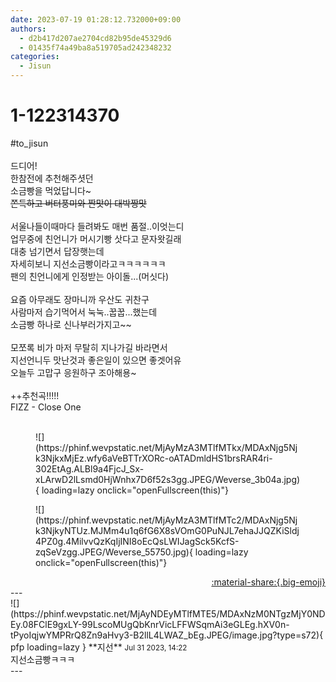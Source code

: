 ```yaml
---
date: 2023-07-19 01:28:12.732000+09:00
authors:
  - d2b417d207ae2704cd82b95de45329d6
  - 01435f74a49ba8a519705ad242348232
categories:
  - Jisun
---
```


# 1-122314370

<div class="post-container" markdown="1">
<div class="content-container md-sidebar__scrollwrap" markdown="1">

\#to_jisun<br><br>드디어!<br>한참전에 추천해주셧던 <br>소금빵을 먹었답니다~~~<br>쫀득하고 버터풍미와 짠맛이 대박짱맛~~<br><br>서울나들이때마다 들려봐도 매번 품절..이엇는디<br>업무중에 친언니가 머시기빵 삿다고 문자왓길래<br>대충 넘기면서 답장햇는데<br>자세히보니 지선소금빵이라고ㅋㅋㅋㅋㅋㅋ<br>팬의 친언니에게 인정받는 아이돌...(머싯다)<br><br>요즘 아무래도 장마니까 우산도 귀찬구<br>사람마저 습기먹어서 눅눅..꿉꿉...했는데<br>소금빵 하나로 신나부러가지고~~<br><br>모쪼록 비가 마저 무탈히 지나가길 바라면서<br>지선언니두 맛난것과 좋은일이 있으면 좋겟어유<br>오늘두 고맙구 응원하구 조아해용~<br><br>++추천곡!!!!!<br>FIZZ - Close One <br><br>
<figure markdown="1">
![](https://phinf.wevpstatic.net/MjAyMzA3MTlfMTkx/MDAxNjg5Njk3NjkxMjEz.wfy6aVeBTTrXORc-oATADmldHS1brsRAR4ri-302EtAg.ALBl9a4FjcJ_Sx-xLArwD2lLsmd0HjWnhx7D6f52s3gg.JPEG/Weverse_3b04a.jpg){ loading=lazy onclick="openFullscreen(this)"}
</figure>

<figure markdown="1">
![](https://phinf.wevpstatic.net/MjAyMzA3MTlfMTc2/MDAxNjg5Njk3NjkyNTUz.MJMm4u1q6fG6X8sVOmG0PuNJL7ehaJJQZKiSldj4PZ0g.4MilvvQzKqIjINI8oEcQsLWIJagSck5KcfS-zqSeVzgg.JPEG/Weverse_55750.jpg){ loading=lazy onclick="openFullscreen(this)"}
</figure>


</div>
</div>

<div style="text-align: right;" markdown="1">
<a href="https://weverse.io/fromis9/fanpost/1-122314370" style="text-align: right;">:material-share:{.big-emoji}</a>
</div>
---

<div class="comments-container md-sidebar__scrollwrap" markdown="1">
<div class="comment" markdown="1">
<div class='id-container' markdown="1">
![](https://phinf.wevpstatic.net/MjAyNDEyMTlfMTE5/MDAxNzM0NTgzMjY0NDEy.08FClE9gxLY-99LscoMUgQbKnrVicLFFWSqmAi3eGLEg.hXV0n-tPyoIqjwYMPRrQ8Zn9aHvy3-B2llL4LWAZ_bEg.JPEG/image.jpg?type=s72){ pfp loading=lazy }
**<span class="artist">지선</span>** <small>Jul 31 2023, 14:22</small><br>
</div>
<div class='comment-body' markdown="1">
지선소금빵ㅋㅋㅋ
</div>
</div>
</div>
---
